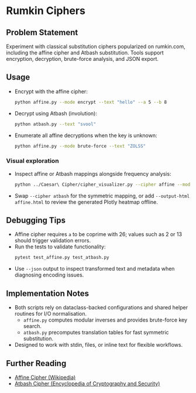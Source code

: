 # Rumkin Ciphers

## Problem Statement
Experiment with classical substitution ciphers popularized on rumkin.com, including the affine cipher and Atbash substitution. Tools support encryption, decryption, brute-force analysis, and JSON export.

## Usage
- Encrypt with the affine cipher:
  ```bash
  python affine.py --mode encrypt --text "hello" --a 5 --b 8
  ```
- Decrypt using Atbash (involution):
  ```bash
  python atbash.py --text "svool"
  ```
- Enumerate all affine decryptions when the key is unknown:
  ```bash
  python affine.py --mode brute-force --text "ZOLSS"
  ```

### Visual exploration
- Inspect affine or Atbash mappings alongside frequency analysis:
  ```bash
  python ../Caesar\ Cipher/cipher_visualizer.py --cipher affine --mode decrypt --text "ZOLSS" --a 5 --b 8 --bruteforce --max-bruteforce 5 --output-json affine.json
  ```
- Swap `--cipher atbash` for the symmetric mapping, or add `--output-html affine.html` to review the generated Plotly heatmap offline.

## Debugging Tips
- Affine cipher requires `a` to be coprime with 26; values such as 2 or 13 should trigger validation errors.
- Run the tests to validate functionality:
  ```bash
  pytest test_affine.py test_atbash.py
  ```
- Use `--json` output to inspect transformed text and metadata when diagnosing encoding issues.

## Implementation Notes
- Both scripts rely on dataclass-backed configurations and shared helper routines for I/O normalisation.
  - `affine.py` computes modular inverses and provides brute-force key search.
  - `atbash.py` precomputes translation tables for fast symmetric substitution.
- Designed to work with stdin, files, or inline text for flexible workflows.

## Further Reading
- [Affine Cipher (Wikipedia)](https://en.wikipedia.org/wiki/Affine_cipher)
- [Atbash Cipher (Encyclopedia of Cryptography and Security)](https://doi.org/10.1007/978-1-4419-5906-5_20)
